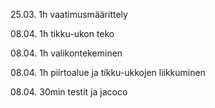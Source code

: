 25.03. 1h     vaatimusmäärittely

08.04. 1h     tikku-ukon teko

08.04. 1h     valikontekeminen

08.04. 1h     piirtoalue ja tikku-ukkojen liikkuminen

08.04. 30min  testit ja jacoco